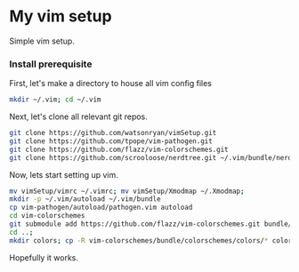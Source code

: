# My vim setup

Simple vim setup.  

### Install prerequisite

First, let's make a directory to house all vim config files 
```bash 
mkdir ~/.vim; cd ~/.vim
```

Next, let's clone all relevant git repos.

```bash 
git clone https://github.com/watsonryan/vimSetup.git
git clone https://github.com/tpope/vim-pathogen.git
git clone https://github.com/flazz/vim-colorschemes.git
git clone https://github.com/scrooloose/nerdtree.git ~/.vim/bundle/nerdtree
```

Now, lets start setting up vim.

```bash
mv vimSetup/vimrc ~/.vimrc; mv vimSetup/Xmodmap ~/.Xmodmap;
mkdir -p ~/.vim/autoload ~/.vim/bundle
cp vim-pathogen/autoload/pathogen.vim autoload
cd vim-colorschemes
git submodule add https://github.com/flazz/vim-colorschemes.git bundle/colorschemes
cd ..;
mkdir colors; cp -R vim-colorschemes/bundle/colorschemes/colors/* colors
```
Hopefully it works. 
